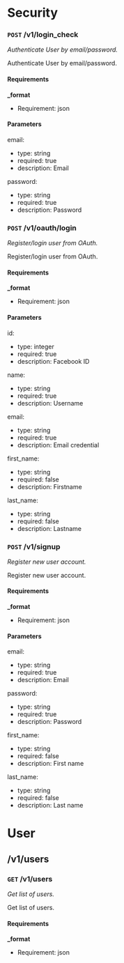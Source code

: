 # Security #

### `POST` /v1/login_check ###

_Authenticate User by email/password._

Authenticate User by email/password.

#### Requirements ####

**_format**

  - Requirement: json

#### Parameters ####

email:

  * type: string
  * required: true
  * description: Email

password:

  * type: string
  * required: true
  * description: Password


### `POST` /v1/oauth/login ###

_Register/login user from OAuth._

Register/login user from OAuth.

#### Requirements ####

**_format**

  - Requirement: json

#### Parameters ####

id:

  * type: integer
  * required: true
  * description: Facebook ID

name:

  * type: string
  * required: true
  * description: Username

email:

  * type: string
  * required: true
  * description: Email credential

first_name:

  * type: string
  * required: false
  * description: Firstname

last_name:

  * type: string
  * required: false
  * description: Lastname


### `POST` /v1/signup ###

_Register new user account._

Register new user account.

#### Requirements ####

**_format**

  - Requirement: json

#### Parameters ####

email:

  * type: string
  * required: true
  * description: Email

password:

  * type: string
  * required: true
  * description: Password

first_name:

  * type: string
  * required: false
  * description: First name

last_name:

  * type: string
  * required: false
  * description: Last name



# User #

## /v1/users ##

### `GET` /v1/users ###

_Get list of users._

Get list of users.

#### Requirements ####

**_format**

  - Requirement: json
